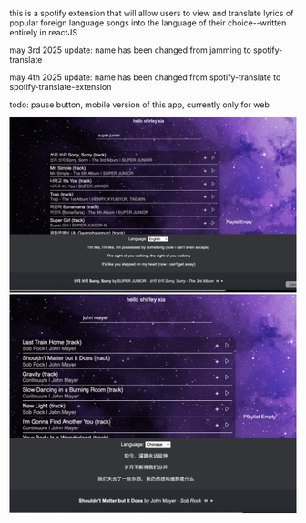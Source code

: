 this is a spotify extension that will allow users to view and translate lyrics of popular foreign language songs into the language of their choice--written entirely in reactJS

may 3rd 2025 update: name has been changed from jamming to spotify-translate

may 4th 2025 update: name has been changed from spotify-translate to spotify-translate-extension

todo: pause button, mobile version of this app, currently only for web

![Screenshot](screenshots/Screenshot1.png)
![Screenshot](screenshots/Screenshot2.png)
